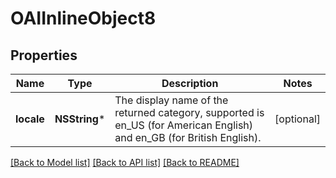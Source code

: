 # OAIInlineObject8

## Properties
Name | Type | Description | Notes
------------ | ------------- | ------------- | -------------
**locale** | **NSString*** | The display name of the returned category, supported is en_US (for American English) and en_GB (for British English). | [optional] 

[[Back to Model list]](../README.md#documentation-for-models) [[Back to API list]](../README.md#documentation-for-api-endpoints) [[Back to README]](../README.md)



